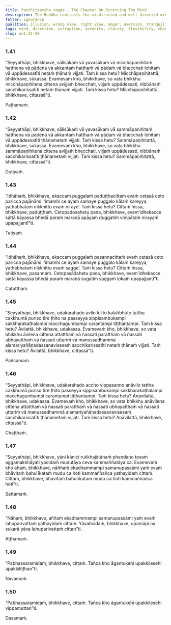 ```yaml
---
title: Paṇihitaaccha vagga - The Chapter On Directing The Mind
description: The Buddha contrasts the misdirected and well-directed mind, and explains the importance of directing the mind.
fetter: ignorance
qualities: illusion, wrong view, right view, anger, aversion, tranquility, muddle-minded, continuous effort, disturbed, cultivation, equanimity, suffering
tags: mind, direction, corruption, serenity, clarity, flexibility, change, radiance, defilements, an, an1
slug: an1.41-50
---
```


### 1.41

“Seyyathāpi, bhikkhave, sālisūkaṁ vā yavasūkaṁ vā micchāpaṇihitaṁ hatthena vā pādena vā akkantaṁ hatthaṁ vā pādaṁ vā bhecchati lohitaṁ vā uppādessatīti netaṁ ṭhānaṁ vijjati. Taṁ kissa hetu? Micchāpaṇihitattā, bhikkhave, sūkassa. Evamevaṁ kho, bhikkhave, so vata bhikkhu micchāpaṇihitena cittena avijjaṁ bhecchati, vijjaṁ uppādessati, nibbānaṁ sacchikarissatīti netaṁ ṭhānaṁ vijjati. Taṁ kissa hetu? Micchāpaṇihitattā, bhikkhave, cittassā”ti.

Paṭhamaṁ.

### 1.42

“Seyyathāpi, bhikkhave, sālisūkaṁ vā yavasūkaṁ vā sammāpaṇihitaṁ hatthena vā pādena vā akkantaṁ hatthaṁ vā pādaṁ vā bhecchati lohitaṁ vā uppādessatīti ṭhānametaṁ vijjati. Taṁ kissa hetu? Sammāpaṇihitattā, bhikkhave, sūkassa. Evamevaṁ kho, bhikkhave, so vata bhikkhu sammāpaṇihitena cittena avijjaṁ bhecchati, vijjaṁ uppādessati, nibbānaṁ sacchikarissatīti ṭhānametaṁ vijjati. Taṁ kissa hetu? Sammāpaṇihitattā, bhikkhave, cittassā”ti.

Dutiyaṁ.

### 1.43

“Idhāhaṁ, bhikkhave, ekaccaṁ puggalaṁ paduṭṭhacittaṁ evaṁ cetasā ceto paricca pajānāmi: ‘imamhi ce ayaṁ samaye puggalo kālaṁ kareyya, yathābhataṁ nikkhitto evaṁ niraye’. Taṁ kissa hetu? Cittaṁ hissa, bhikkhave, paduṭṭhaṁ. Cetopadosahetu pana, bhikkhave, evam’idhekacce sattā kāyassa bhedā paraṁ maraṇā apāyaṁ duggatiṁ vinipātaṁ nirayaṁ upapajjantī”ti.

Tatiyaṁ.

### 1.44

“Idhāhaṁ, bhikkhave, ekaccaṁ puggalaṁ pasannacittaṁ evaṁ cetasā ceto paricca pajānāmi: ‘imamhi ce ayaṁ samaye puggalo kālaṁ kareyya, yathābhataṁ nikkhitto evaṁ sagge’. Taṁ kissa hetu? Cittaṁ hissa, bhikkhave, pasannaṁ. Cetopasādahetu pana, bhikkhave, evam’idhekacce sattā kāyassa bhedā paraṁ maraṇā sugatiṁ saggaṁ lokaṁ upapajjantī”ti.

Catutthaṁ.

### 1.45

“Seyyathāpi, bhikkhave, udakarahado āvilo luḷito kalalībhūto tattha cakkhumā puriso tīre ṭhito na passeyya sippisambukampi sakkharakaṭhalampi macchagumbampi carantampi tiṭṭhantampi. Taṁ kissa hetu? Āvilattā, bhikkhave, udakassa. Evamevaṁ kho, bhikkhave, so vata bhikkhu āvilena cittena attatthaṁ vā ñassati paratthaṁ vā ñassati ubhayatthaṁ vā ñassati uttariṁ vā manussadhammā alamariyañāṇadassanavisesaṁ sacchikarissatīti netaṁ ṭhānaṁ vijjati. Taṁ kissa hetu? Āvilattā, bhikkhave, cittassā”ti.

Pañcamaṁ.

### 1.46

“Seyyathāpi, bhikkhave, udakarahado accho vippasanno anāvilo tattha cakkhumā puriso tīre ṭhito passeyya sippisambukampi sakkharakaṭhalampi macchagumbampi carantampi tiṭṭhantampi. Taṁ kissa hetu? Anāvilattā, bhikkhave, udakassa. Evamevaṁ kho, bhikkhave, so vata bhikkhu anāvilena cittena attatthaṁ vā ñassati paratthaṁ vā ñassati ubhayatthaṁ vā ñassati uttariṁ vā manussadhammā alamariyañāṇadassanavisesaṁ sacchikarissatīti ṭhānametaṁ vijjati. Taṁ kissa hetu? Anāvilattā, bhikkhave, cittassā”ti.

Chaṭṭhaṁ.

### 1.47

“Seyyathāpi, bhikkhave, yāni kānici rukkhajātānaṁ phandano tesaṁ aggamakkhāyati yadidaṁ mudutāya ceva kammaññatāya ca. Evamevaṁ kho ahaṁ, bhikkhave, nāññaṁ ekadhammampi samanupassāmi yaṁ evaṁ bhāvitaṁ bahulīkataṁ mudu ca hoti kammaññañca yathayidaṁ cittaṁ. Cittaṁ, bhikkhave, bhāvitaṁ bahulīkataṁ mudu ca hoti kammaññañca hotī”ti.

Sattamaṁ.

### 1.48

“Nāhaṁ, bhikkhave, aññaṁ ekadhammampi samanupassāmi yaṁ evaṁ lahuparivattaṁ yathayidaṁ cittaṁ. Yāvañcidaṁ, bhikkhave, upamāpi na sukarā yāva lahuparivattaṁ cittan”ti.

Aṭṭhamaṁ.

### 1.49

“Pabhassaramidaṁ, bhikkhave, cittaṁ. Tañca kho āgantukehi upakkilesehi upakkiliṭṭhan”ti.

Navamaṁ.

### 1.50

“Pabhassaramidaṁ, bhikkhave, cittaṁ. Tañca kho āgantukehi upakkilesehi vippamuttan”ti.

Dasamaṁ.
